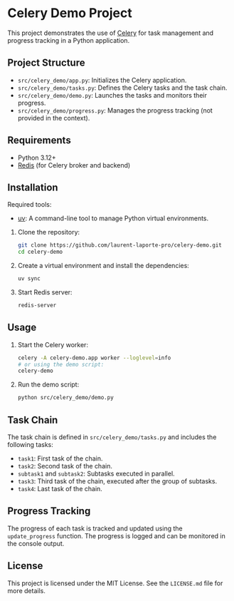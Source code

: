 # Celery Demo Project

This project demonstrates the use of [Celery][celery-doc] for task management and progress tracking in a Python
application.

## Project Structure

- `src/celery_demo/app.py`: Initializes the Celery application.
- `src/celery_demo/tasks.py`: Defines the Celery tasks and the task chain.
- `src/celery_demo/demo.py`: Launches the tasks and monitors their progress.
- `src/celery_demo/progress.py`: Manages the progress tracking (not provided in the context).

## Requirements

- Python 3.12+
- [Redis][redis-doc] (for Celery broker and backend)

## Installation

Required tools:

- [uv][uv-doc]: A command-line tool to manage Python virtual environments.

1. Clone the repository:
   ```sh
   git clone https://github.com/laurent-laporte-pro/celery-demo.git
   cd celery-demo
   ```

2. Create a virtual environment and install the dependencies:
   ```sh
   uv sync
   ```

3. Start Redis server:
   ```sh
   redis-server
   ```

## Usage

1. Start the Celery worker:
   ```sh
   celery -A celery-demo.app worker --loglevel=info
   # or using the demo script:
   celery-demo
   ```

2. Run the demo script:
   ```sh
   python src/celery_demo/demo.py
   ```

## Task Chain

The task chain is defined in `src/celery_demo/tasks.py` and includes the following tasks:

- `task1`: First task of the chain.
- `task2`: Second task of the chain.
- `subtask1` and `subtask2`: Subtasks executed in parallel.
- `task3`: Third task of the chain, executed after the group of subtasks.
- `task4`: Last task of the chain.

## Progress Tracking

The progress of each task is tracked and updated using the `update_progress` function.
The progress is logged and can be monitored in the console output.

## License

This project is licensed under the MIT License. See the `LICENSE.md` file for more details.


[celery-doc]: https://docs.celeryproject.org/en/stable/

[redis-doc]: https://redis.io/documentation

[uv-doc]: https://docs.astral.sh/uv/
